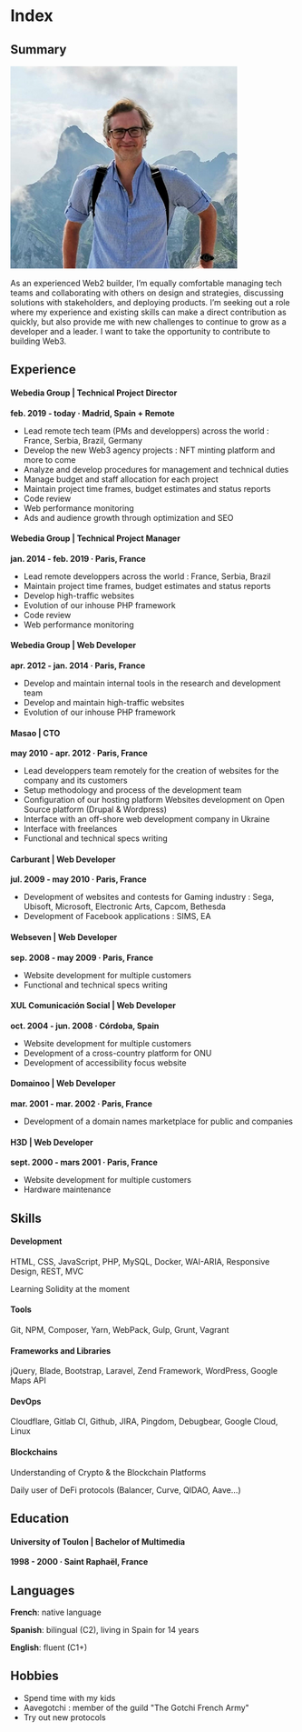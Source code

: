 # Index

## Summary

![GM!](.gitbook/assets/hello.jpg)

As an experienced Web2 builder, I’m equally comfortable managing tech teams and collaborating with others on design and strategies, discussing solutions with stakeholders, and deploying products. I’m seeking out a role where my experience and existing skills can make a direct contribution as quickly, but also provide me with new challenges to continue to grow as a developer and a leader. I want to take the opportunity to contribute to building Web3.

## Experience

#### Webedia Group | Technical Project Director

**feb. 2019 - today · Madrid, Spain + Remote**

* Lead remote tech team (PMs and developpers) across the world : France, Serbia, Brazil, Germany
* Develop the new Web3 agency projects : NFT minting platform and more to come
* Analyze and develop procedures for management and technical duties
* Manage budget and staff allocation for each project
* Maintain project time frames, budget estimates and status reports
* Code review
* Web performance monitoring
* Ads and audience growth through optimization and SEO

#### Webedia Group | Technical Project Manager

**jan. 2014 - feb. 2019 · Paris, France**

* Lead remote developpers across the world : France, Serbia, Brazil
* Maintain project time frames, budget estimates and status reports
* Develop high-traffic websites
* Evolution of our inhouse PHP framework
* Code review
* Web performance monitoring

#### Webedia Group | **Web Developer**

**apr. 2012 - jan. 2014 · Paris, France**

* Develop and maintain internal tools in the research and development team
* Develop and maintain high-traffic websites
* Evolution of our inhouse PHP framework

#### Masao | CTO

**may 2010 - apr. 2012 · Paris, France**

* Lead developpers team remotely for the creation of websites for the company and its customers
* Setup methodology and process of the development team
* Configuration of our hosting platform Websites development on Open Source platform (Drupal & Wordpress)
* Interface with an off-shore web development company in Ukraine
* Interface with freelances
* Functional and technical specs writing

#### Carburant | Web Developer

**jul. 2009 - may 2010 · Paris, France**

* Development of websites and contests for Gaming industry : Sega, Ubisoft, Microsoft, Electronic Arts, Capcom, Bethesda
* Development of Facebook applications : SIMS, EA

#### **Webseven | Web Developer**

**sep. 2008 - may 2009 · Paris, France**

* Website development for multiple customers
* Functional and technical specs writing

#### XUL Comunicación Social **| Web Developer**

**oct. 2004 - jun. 2008 · Córdoba, Spain**

* Website development for multiple customers
* Development of a cross-country platform for ONU
* Development of accessibility focus website

#### Domainoo | Web Developer

**mar. 2001 - mar. 2002 · Paris, France**

* Development of a domain names marketplace for public and companies

#### H3D | Web Developer

**sept. 2000 - mars 2001 · Paris, France**

* Website development for multiple customers
* Hardware maintenance

## Skills

#### **Development**

HTML, CSS, JavaScript, PHP, MySQL, Docker, WAI-ARIA, Responsive Design, REST, MVC

Learning Solidity at the moment

#### Tools

Git, NPM, Composer, Yarn, WebPack, Gulp, Grunt, Vagrant

#### **Frameworks and Libraries**

jQuery, Blade, Bootstrap, Laravel, Zend Framework, WordPress, Google Maps API

#### **DevOps**

Cloudflare, Gitlab CI, Github, JIRA, Pingdom, Debugbear, Google Cloud, Linux

#### **Blockchains**

Understanding of Crypto & the Blockchain Platforms

Daily user of DeFi protocols (Balancer, Curve, QIDAO, Aave...)

## Education

#### University of Toulon | Bachelor of Multimedia

**1998 - 2000 · Saint Raphaël, France**

## Languages

**French**: native language

**Spanish**: bilingual (C2), living in Spain for 14 years

**English**: fluent (C1+)

## Hobbies

* Spend time with my kids
* Aavegotchi : member of the guild "The Gotchi French Army"
* Try out new protocols
